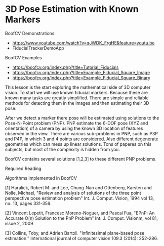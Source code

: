 # 3D Pose Estimation with Known Markers

BoofCV Demonstrations
* https://www.youtube.com/watch?v=qJWDK_FrgHE&feature=youtu.be
* FiducialTrackerDemoApp

BoofCV Examples
* https://boofcv.org/index.php?title=Tutorial_Fiducials
* https://boofcv.org/index.php?title=Example_Fiducial_Square_Image
* https://boofcv.org/index.php?title=Example_Fiducial_Square_Binary

This lesson is the start exploring the mathematical side of 3D computer vision. To start we will use known
fiducial markers. Because these are known many tasks are greatly simplified. There are simple and reliable methods
for detecting them in the images and then estimating their 3D pose.

After we detect a marker there pose will be estimated using solutions to the Pose-N-Point problem (PNP). PNP estimate
the 6-DOF pose (XYZ and orientation) of a camera by using the known 3D location of features observed in the view. 
There are various sub-problems in PNP, such as P3P and P4P, in which 3 and 4 points are considered. Also different
degenerate geometries which can mess up linear solutions. Tons of paperes on this subjects, but most of the complexity
is hidden from you.

BoofCV contains several solutions [1,2,3] to these different PNP problems.


Required Reading



Algorithms Implemented in BoofCV

[1] Haralick, Robert M. and Lee, Chung-Nan and Ottenberg, Karsten and Nolle, Michael, "Review and analysis of
solutions of the three point perspective pose estimation problem"  Int. J. Comput. Vision, 1994 vol 13, no. 13,
pages 331-356

[2]  Vincent Lepetit, Francesc Moreno-Noguer, and Pascal Fua, "EPnP: An Accurate O(n) Solution to the PnP Problem"
Int. J. Comput. Visionm, vol 81, issue 2, 2009
 
[3] Collins, Toby, and Adrien Bartoli. "Infinitesimal plane-based pose estimation." International journal
of computer vision 109.3 (2014): 252-286.</p>